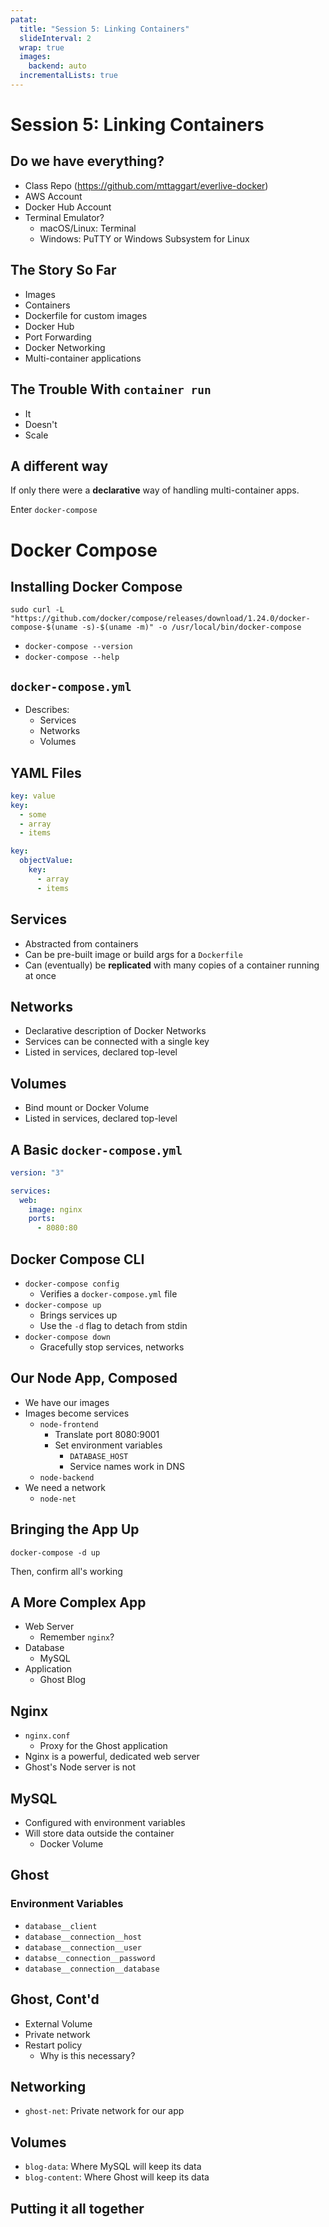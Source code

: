 ```yaml
---
patat:
  title: "Session 5: Linking Containers"
  slideInterval: 2
  wrap: true
  images:
    backend: auto
  incrementalLists: true
---
```


# Session 5: Linking Containers

## Do we have everything?

* Class Repo (https://github.com/mttaggart/everlive-docker)
* AWS Account
* Docker Hub Account
* Terminal Emulator?
  * macOS/Linux: Terminal
  * Windows: PuTTY or Windows Subsystem for Linux

## The Story So Far

* Images
* Containers
* Dockerfile for custom images
* Docker Hub
* Port Forwarding
* Docker Networking
* Multi-container applications

## The Trouble With `container run`

* It
* Doesn't
* Scale

## A different way

If only there were a **declarative** way of handling multi-container apps.

Enter `docker-compose`

# Docker Compose

## Installing Docker Compose

```
sudo curl -L "https://github.com/docker/compose/releases/download/1.24.0/docker-compose-$(uname -s)-$(uname -m)" -o /usr/local/bin/docker-compose
```

* `docker-compose --version`
* `docker-compose --help`

## `docker-compose.yml`

* Describes:
    * Services
    * Networks
    * Volumes

## YAML Files

```yaml
key: value
key:
  - some
  - array
  - items

key:
  objectValue: 
    key: 
      - array
      - items
```

## Services

* Abstracted from containers
* Can be pre-built image or build args for a `Dockerfile`
* Can (eventually) be **replicated** with many copies of a container running at once

## Networks

* Declarative description of Docker Networks
* Services can be connected with a single key
* Listed in services, declared top-level

## Volumes

* Bind mount or Docker Volume
* Listed in services, declared top-level

## A Basic `docker-compose.yml`

```yaml
version: "3"

services:
  web:
    image: nginx
    ports:
      - 8080:80
```

## Docker Compose CLI

* `docker-compose config`
    * Verifies a `docker-compose.yml` file
* `docker-compose up`
    * Brings services up
    * Use the `-d` flag to detach from stdin
* `docker-compose down`
    * Gracefully stop services, networks

## Our Node App, Composed

* We have our images
* Images become services
    * `node-frontend`
        * Translate port 8080:9001
        * Set environment variables
            * `DATABASE_HOST`
            * Service names work in DNS
    * `node-backend`
* We need a network
    * `node-net`

## Bringing the App Up

```
docker-compose -d up
```

Then, confirm all's working

## A More Complex App

* Web Server
    * Remember `nginx`?
* Database
    * MySQL
* Application
    * Ghost Blog

## Nginx

* `nginx.conf`
    * Proxy for the Ghost application
* Nginx is a powerful, dedicated web server
* Ghost's Node server is not

## MySQL

* Configured with environment variables
* Will store data outside the container
    * Docker Volume

## Ghost

### Environment Variables

* `database__client`
* `database__connection__host`
* `database__connection__user`
* `databse__connection__password`
* `database__connection__database`

## Ghost, Cont'd

* External Volume
* Private network
* Restart policy
    * Why is this necessary?

## Networking

* `ghost-net`: Private network for our app

## Volumes

* `blog-data`: Where MySQL will keep its data
* `blog-content`: Where Ghost will keep its data

## Putting it all together
























